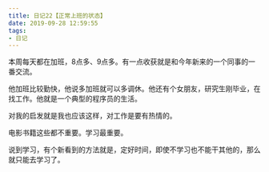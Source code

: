 ```yaml
---
title: 日记22【正常上班的状态】
date: 2019-09-28 12:59:55
tags:
- 日记
---
```


本周每天都在加班，8点多、9点多。有一点收获就是和今年新来的一个同事的一番交流。

他加班比较勤快，他说多加班就可以多调休。他还有个女朋友，研究生刚毕业，在找工作。他就是一个典型的程序员的生活。

对我的启发就是我也应该这样，对工作是要有热情的。

电影书籍这些都不重要。学习最重要。

说到学习，有个新看到的方法就是，定好时间，即使不学习也不能干其他的，那么就只能去学习了。
